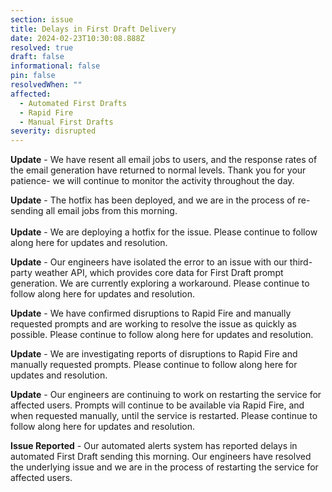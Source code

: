 ```yaml
---
section: issue
title: Delays in First Draft Delivery
date: 2024-02-23T10:30:08.888Z
resolved: true
draft: false
informational: false
pin: false
resolvedWhen: ""
affected:
  - Automated First Drafts
  - Rapid Fire
  - Manual First Drafts
severity: disrupted
---
```

**U﻿pdate** - We have resent all email jobs to users, and the response rates of the email generation have returned to normal levels. Thank you for your patience- we will continue to monitor the activity throughout the day.

**U﻿pdate** - The hotfix has been deployed, and we are in the process of re-sending all email jobs from this morning.\
\
**U﻿pdate** - We are deploying a hotfix for the issue. Please continue to follow along here for updates and resolution.

**U﻿pdate** - Our engineers have isolated the error to an issue with our third-party weather API, which provides core data for First Draft prompt generation. We are currently exploring a workaround. Please continue to follow along here for updates and resolution.

**U﻿pdate** - We have confirmed disruptions to Rapid Fire and manually requested prompts and are working to resolve the issue as quickly as possible. Please continue to follow along here for updates and resolution.

**U﻿pdate** - We are investigating reports of disruptions to Rapid Fire and manually requested prompts. Please continue to follow along here for updates and resolution.

**U﻿pdate** - Our engineers are continuing to work on restarting the service for affected users. Prompts will continue to be available via Rapid Fire, and when requested manually, until the service is restarted. Please continue to follow along here for updates and resolution.

**I﻿ssue Reported** *\-* Our automated alerts system has reported delays in automated First Draft sending this morning. Our engineers have resolved the underlying issue and we are in the process of restarting the service for affected users.